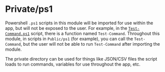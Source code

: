 # Private/ps1

Powershell `.ps1` scripts in this module will be imported for use within the app, but will not be exposed to the user. For example, in the [`Test-Command.ps1`](./Test-Command.ps1) script, there is a function named `Test-Command`. Throughout this module, in scripts in `Public/ps1` (for example), you can call the `Test-Command`, but the user will not be able to run `Test-Command` after importing the module.

The private directory can be used for things like JSON/CSV files the script loads to run commands, variables for use throughout the app, etc.

